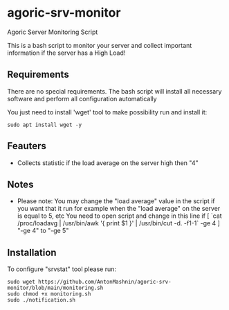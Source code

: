 # agoric-srv-monitor
Agoric Server Monitoring Script

This is a bash script to monitor your server and collect important information if the server has a High Load!

## Requirements
There are no special requirements. The bash script will install all necessary software and perform all configuration automatically

You just need to install 'wget' tool to make possibility run and install it:
```
sudo apt install wget -y
```

## Feauters
- Collects statistic if the load average on the server high then "4"

## Notes
- Please note: You may change the "load average" value in the script if you want that it run for example when the "load average" on the server is equal to 5, etc
You need to open script and change in this line if [ \`cat /proc/loadavg | /usr/bin/awk '{ print $1 }' | /usr/bin/cut -d. -f1-1\` -ge 4 ] "-ge 4"  to "-ge 5"
 
## Installation
To configure "srvstat" tool please run:
```
sudo wget https://github.com/AntonMashnin/agoric-srv-monitor/blob/main/monitoring.sh
sudo chmod +x monitoring.sh
sudo ./notification.sh
```

